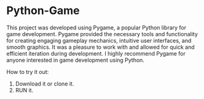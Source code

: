 # Python-Game
This project was developed using Pygame, a popular Python library for game development.
Pygame provided the necessary tools and functionality for creating engaging gameplay mechanics, intuitive user interfaces, and smooth graphics. 
It was a pleasure to work with and allowed for quick and efficient iteration during development.
I highly recommend Pygame for anyone interested in game development using Python.

How to try it out:

1. Download it or clone it.
2. RUN it.
